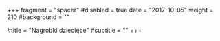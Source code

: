 +++
fragment = "spacer"
#disabled = true
date = "2017-10-05"
weight = 210
#background = ""

#title = "Nagrobki dziecięce"
#subtitle = ""
+++
